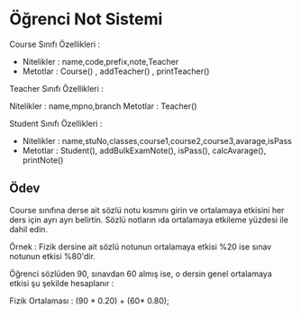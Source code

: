 ﻿# Öğrenci Not Sistemi
 
Course Sınıfı Özellikleri :

* Nitelikler : name,code,prefix,note,Teacher
* Metotlar : Course() , addTeacher() , printTeacher()

Teacher Sınıfı Özellikleri :

Nitelikler : name,mpno,branch
Metotlar : Teacher()

Student Sınıfı Özellikleri :

* Nitelikler : name,stuNo,classes,course1,course2,course3,avarage,isPass
* Metotlar : Student(), addBulkExamNote(), isPass(), calcAvarage(), printNote()

## Ödev
Course sınıfına derse ait sözlü notu kısmını girin ve ortalamaya etkisini her ders için ayrı ayrı belirtin. Sözlü notların ıda ortalamaya etkileme yüzdesi ile dahil edin.

Örnek : Fizik dersine ait sözlü notunun ortalamaya etkisi %20 ise sınav notunun etkisi %80'dir.

Öğrenci sözlüden 90, sınavdan 60 almış ise, o dersin genel ortalamaya etkisi şu şekilde hesaplanır :

Fizik Ortalaması : (90 * 0.20) + (60* 0.80); 